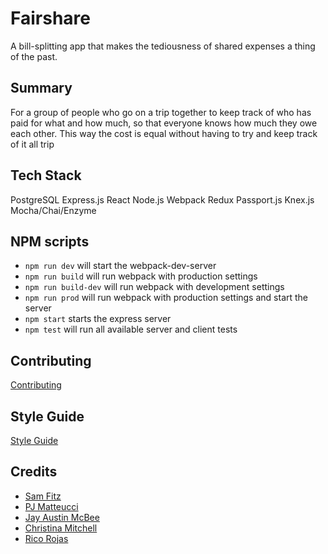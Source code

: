 # Fairshare
A bill-splitting app that makes the tediousness of shared expenses a thing of the past.

## Summary
For a group of people who go on a trip together to keep track of who has paid for what and how much, so that everyone knows how much they owe each other. This way the cost is equal without having to try and keep track of it all trip

## Tech Stack
PostgreSQL Express.js React Node.js
Webpack Redux Passport.js Knex.js Mocha/Chai/Enzyme

## NPM scripts
* `npm run dev` will start the webpack-dev-server
* `npm run build` will run webpack with production settings
* `npm run build-dev` will run webpack with development settings
* `npm run prod` will run webpack with production settings and start the server
* `npm start` starts the express server
* `npm test` will run all available server and client tests

## Contributing
[Contributing](https://github.com/angrypulpgophers/fairshare/blob/master/CONTRIBUTING.md)

## Style Guide
[Style Guide](https://github.com/angrypulpgophers/fairshare/blob/master/STYLE-GUIDE.md)

## Credits
* [Sam Fitz](https://github.com/abigwonderful)
* [PJ Matteucci](https://github.com/pmatteu2)
* [Jay Austin McBee](https://github.com/Jay-A-McBee)
* [Christina Mitchell](https://github.com/lovelydreamer)
* [Rico Rojas](https://github.com/djizco)
